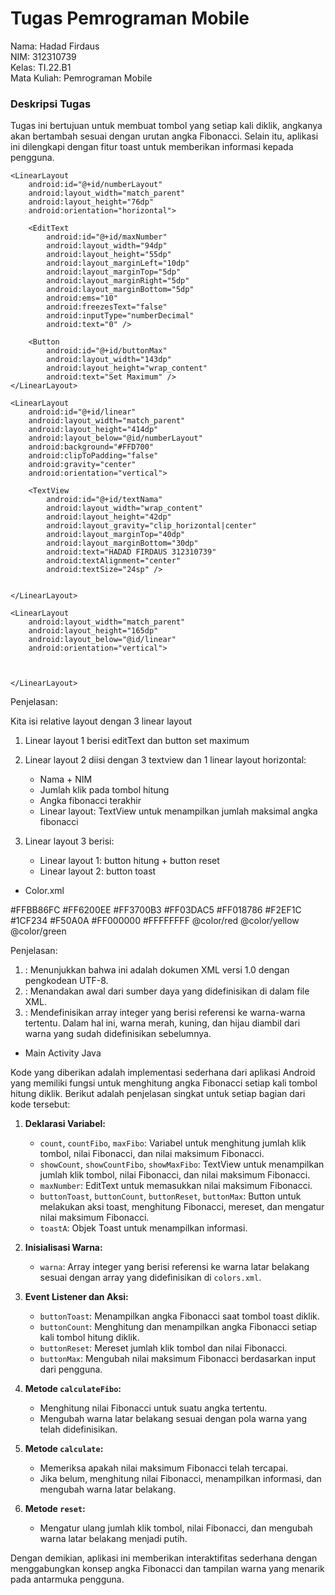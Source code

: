 # Tugas Pemrograman Mobile

Nama: Hadad Firdaus  
NIM: 312310739  
Kelas: TI.22.B1  
Mata Kuliah: Pemrograman Mobile

### Deskripsi Tugas
Tugas ini bertujuan untuk membuat tombol yang setiap kali diklik, angkanya akan bertambah sesuai dengan urutan angka Fibonacci. Selain itu, aplikasi ini dilengkapi dengan fitur toast untuk memberikan informasi kepada pengguna.

<?xml version="1.0" encoding="utf-8"?>
<RelativeLayout xmlns:android="http://schemas.android.com/apk/res/android"
    android:layout_width="match_parent"
    android:layout_height="match_parent">

    <LinearLayout
        android:id="@+id/numberLayout"
        android:layout_width="match_parent"
        android:layout_height="76dp"
        android:orientation="horizontal">

        <EditText
            android:id="@+id/maxNumber"
            android:layout_width="94dp"
            android:layout_height="55dp"
            android:layout_marginLeft="10dp"
            android:layout_marginTop="5dp"
            android:layout_marginRight="5dp"
            android:layout_marginBottom="5dp"
            android:ems="10"
            android:freezesText="false"
            android:inputType="numberDecimal"
            android:text="0" />

        <Button
            android:id="@+id/buttonMax"
            android:layout_width="143dp"
            android:layout_height="wrap_content"
            android:text="Set Maximum" />
    </LinearLayout>

    <LinearLayout
        android:id="@+id/linear"
        android:layout_width="match_parent"
        android:layout_height="414dp"
        android:layout_below="@id/numberLayout"
        android:background="#FFD700"
        android:clipToPadding="false"
        android:gravity="center"
        android:orientation="vertical">

        <TextView
            android:id="@+id/textNama"
            android:layout_width="wrap_content"
            android:layout_height="42dp"
            android:layout_gravity="clip_horizontal|center"
            android:layout_marginTop="40dp"
            android:layout_marginBottom="30dp"
            android:text="HADAD FIRDAUS 312310739"
            android:textAlignment="center"
            android:textSize="24sp" />


    </LinearLayout>

    <LinearLayout
        android:layout_width="match_parent"
        android:layout_height="165dp"
        android:layout_below="@id/linear"
        android:orientation="vertical">

        

    </LinearLayout>

Penjelasan:

Kita isi relative layout dengan 3 linear layout

1. Linear layout 1 berisi editText dan button set maximum
2. Linear layout 2 diisi dengan 3 textview dan 1 linear layout horizontal:
   - Nama + NIM
   - Jumlah klik pada tombol hitung
   - Angka fibonacci terakhir
   - Linear layout: TextView untuk menampilkan jumlah maksimal angka fibonacci

3. Linear layout 3 berisi:
   - Linear layout 1: button hitung + button reset
   - Linear layout 2: button toast

- Color.xml

<?xml version="1.0" encoding="utf-8"?>
<resources>
    <color name="purple_200">#FFBB86FC</color>
    <color name="purple_500">#FF6200EE</color>
    <color name="purple_700">#FF3700B3</color>
    <color name="teal_200">#FF03DAC5</color>
    <color name="teal_700">#FF018786</color>
    <color name="yellow">#F2EF1C</color>
    <color name="green">#1CF234</color>
    <color name="red">#F50A0A</color>
    <color name="black">#FF000000</color>
    <color name="white">#FFFFFFFF</color>
    <integer-array name="warna_background_fibo">
        <item>@color/red</item>
        <item>@color/yellow</item>
        <item>@color/green</item>
    </integer-array>
</resources>

Penjelasan:

1. <?xml version="1.0" encoding="utf-8"?>: Menunjukkan bahwa ini adalah dokumen XML versi 1.0 dengan pengkodean UTF-8.
2. <resources>: Menandakan awal dari sumber daya yang didefinisikan di dalam file XML.
3. <integer-array>: Mendefinisikan array integer yang berisi referensi ke warna-warna tertentu. Dalam hal ini, warna merah, kuning, dan hijau diambil dari 
    warna yang sudah didefinisikan sebelumnya.
   
- Main Activity Java

Kode yang diberikan adalah implementasi sederhana dari aplikasi Android yang memiliki fungsi untuk menghitung angka Fibonacci setiap kali tombol hitung diklik. Berikut adalah penjelasan singkat untuk setiap bagian dari kode tersebut:

1. **Deklarasi Variabel:**
   - `count`, `countFibo`, `maxFibo`: Variabel untuk menghitung jumlah klik tombol, nilai Fibonacci, dan nilai maksimum Fibonacci.
   - `showCount`, `showCountFibo`, `showMaxFibo`: TextView untuk menampilkan jumlah klik tombol, nilai Fibonacci, dan nilai maksimum Fibonacci.
   - `maxNumber`: EditText untuk memasukkan nilai maksimum Fibonacci.
   - `buttonToast`, `buttonCount`, `buttonReset`, `buttonMax`: Button untuk melakukan aksi toast, menghitung Fibonacci, mereset, dan mengatur nilai maksimum Fibonacci.
   - `toastA`: Objek Toast untuk menampilkan informasi.

2. **Inisialisasi Warna:**
   - `warna`: Array integer yang berisi referensi ke warna latar belakang sesuai dengan array yang didefinisikan di `colors.xml`.

3. **Event Listener dan Aksi:**
   - `buttonToast`: Menampilkan angka Fibonacci saat tombol toast diklik.
   - `buttonCount`: Menghitung dan menampilkan angka Fibonacci setiap kali tombol hitung diklik.
   - `buttonReset`: Mereset jumlah klik tombol dan nilai Fibonacci.
   - `buttonMax`: Mengubah nilai maksimum Fibonacci berdasarkan input dari pengguna.

4. **Metode `calculateFibo`:**
   - Menghitung nilai Fibonacci untuk suatu angka tertentu.
   - Mengubah warna latar belakang sesuai dengan pola warna yang telah didefinisikan.

5. **Metode `calculate`:**
   - Memeriksa apakah nilai maksimum Fibonacci telah tercapai.
   - Jika belum, menghitung nilai Fibonacci, menampilkan informasi, dan mengubah warna latar belakang.

6. **Metode `reset`:**
   - Mengatur ulang jumlah klik tombol, nilai Fibonacci, dan mengubah warna latar belakang menjadi putih.

Dengan demikian, aplikasi ini memberikan interaktifitas sederhana dengan menggabungkan konsep angka Fibonacci dan tampilan warna yang menarik pada antarmuka pengguna.
